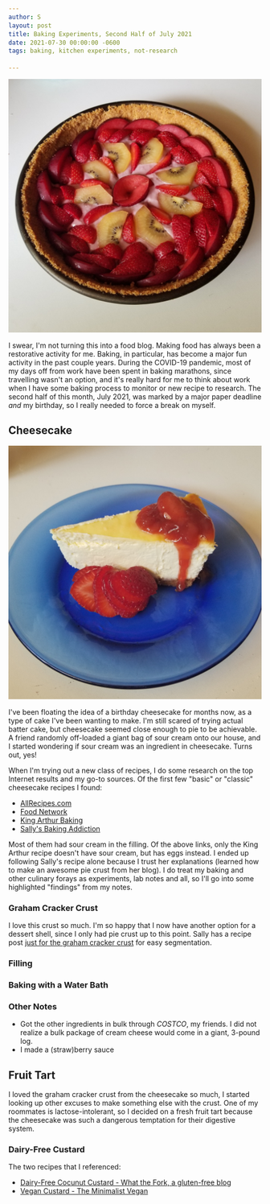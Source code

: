 ```yaml
---
author: S
layout: post
title: Baking Experiments, Second Half of July 2021
date: 2021-07-30 00:00:00 -0600
tags: baking, kitchen experiments, not-research

---
```

![Photo of a fruit tart in a pie tin, topped with slices of fresh plums, kiwis, and strawberries.](/assets/20210730_103545_0000.png "Fruit Tart")

I swear, I'm not turning this into a food blog. Making food has always been a restorative activity for me. Baking, in particular, has become a major fun activity in the past couple years. During the COVID-19 pandemic, most of my days off from work have been spent in baking marathons, since travelling wasn't an option, and it's really hard for me to think about work when I have some baking process to monitor or new recipe to research. The second half of this month, July 2021, was marked by a major paper deadline _and_ my birthday, so I really needed to force a break on myself.

## Cheesecake

![](/assets/20210725_114445.jpg)

I've been floating the idea of a birthday cheesecake for months now, as a type of cake I've been wanting to make. I'm still scared of trying actual batter cake, but cheesecake seemed close enough to pie to be achievable. A friend randomly off-loaded a giant bag of sour cream onto our house, and I started wondering if sour cream was an ingredient in cheesecake. Turns out, yes!

When I'm trying out a new class of recipes, I do some research on the top Internet results and my go-to sources. Of the first few "basic" or "classic" cheesecake recipes I found:

* [AllRecipes.com](https://www.allrecipes.com/recipe/25958/basic-cheesecake)
* [Food Network](https://www.foodnetwork.com/recipes/food-network-kitchen/classic-cheesecake-recipe2-2012236)
* [King Arthur Baking](https://www.kingarthurbaking.com/recipes/easy-cheesecake-recipe)
* [Sally's Baking Addiction](https://sallysbakingaddiction.com/classic-cheesecake/)

Most of them had sour cream in the filling. Of the above links, only the King Arthur recipe doesn't have sour cream, but has eggs instead. I ended up following Sally's recipe alone because I trust her explanations (learned how to make an awesome pie crust from her blog). I do treat my baking and other culinary forays as experiments, lab notes and all, so I'll go into some highlighted "findings" from my notes.

### Graham Cracker Crust

I love this crust so much. I'm so happy that I now have another option for a dessert shell, since I only had pie crust up to this point. Sally has a recipe post [just for the graham cracker crust](https://sallysbakingaddiction.com/how-to-make-a-perfect-graham-cracker-crust/) for easy segmentation.

### Filling

### Baking with a Water Bath

### Other Notes

* Got the other ingredients in bulk through _COSTCO_, my friends. I did not realize a bulk package of cream cheese would come in a giant, 3-pound log.
* I made a (straw)berry sauce 

## Fruit Tart

I loved the graham cracker crust from the cheesecake so much, I started looking up other excuses to make something else with the crust. One of my roommates is lactose-intolerant, so I decided on a fresh fruit tart because the cheesecake was such a dangerous temptation for their digestive system.

### Dairy-Free Custard

The two recipes that I referenced:

* [Dairy-Free Cocunut Custard - What the Fork, a gluten-free blog](https://www.whattheforkfoodblog.com/2016/06/13/dairy-free-coconut-custard/)
* [Vegan Custard - The Minimalist Vegan](https://theminimalistvegan.com/vegan-custard/)